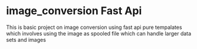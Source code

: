 # image_conversion Fast Api
This is basic project on image conversion  using  fast api pure tempalates which involves using the image as spooled file which can handle larger data sets and images 

